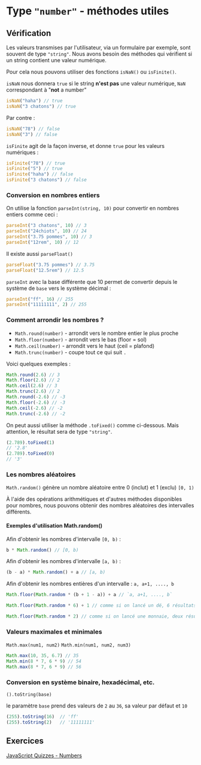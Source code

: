 

# Type <code>"number"</code> - méthodes utiles

## Vérification

Les valeurs transmises par l'utilisateur, via un formulaire par exemple, sont souvent de type `"string"`. 
Nous avons besoin des méthodes qui vérifient si un string contient une valeur numérique.

Pour cela nous pouvons utiliser des fonctions `isNaN()` ou `isFinite()`. 

`isNaN` nous donnera `true` si le string **n'est pas** une valeur numérique, `NaN` correspondant à "**not** a number"

```javascript
isNaN("haha") // true
isNaN("3 chatons") // true
```

Par contre :

```javascript
isNaN("78") // false
isNaN("3") // false
```

`isFinite` agit de la façon inverse, et donne `true` pour les valeurs numériques :

```javascript
isFinite("78") // true
isFinite("5") // true
isFinite("haha") // false
isFinite("3 chatons") // false
```

### Conversion en nombres entiers

On utilise la fonction `parseInt(string, 10)` pour convertir en nombres entiers comme ceci :

```javascript
parseInt("3 chatons", 10) // 3
parseInt("24chiots", 10) // 24
parseInt("3.75 pommes", 10) // 3
parseInt("12rem", 10) // 12
```

Il existe aussi `parseFloat()`

```javascript
parseFloat("3.75 pommes") // 3.75
parseFloat("12.5rem") // 12.5
```

`parseInt` avec la base différente que 10 permet de convertir depuis le système de `base` vers le système décimal :

```javascript
parseInt("ff", 16) // 255
parseInt("11111111", 2) // 255
```

### Comment arrondir les nombres ?

- `Math.round(number)` - arrondit vers le nombre entier le plus proche
- `Math.floor(number)` - arrondit vers le bas (floor = sol)
- `Math.ceil(number)` - arrondit vers le haut (ceil = plafond)
- `Math.trunc(number)` - coupe tout ce qui suit `.`

Voici quelques exemples :

```javascript
Math.round(2.6) // 3
Math.floor(2.6) // 2
Math.ceil(2.6) // 3
Math.trunc(2.6) // 2
Math.round(-2.6) // -3
Math.floor(-2.6) // -3
Math.ceil(-2.6) // -2
Math.trunc(-2.6) // -2
```

On peut aussi utiliser la méthode `.toFixed()` comme ci-dessous. Mais attention, le résultat sera de type `"string"`.

```javascript
(2.789).toFixed(1)
// '2.8'
(2.789).toFixed(0) 
// '3'
```

### Les nombres aléatoires

`Math.random()` génère un nombre aléatoire entre 0 (inclut) et 1 (exclu) `[0, 1)`

À l'aide des opérations arithmétiques et d'autres méthodes disponibles pour nombres, nous pouvons obtenir des nombres aléatoires des intervalles différents.

#### Exemples d'utilisation Math.random()


Afin d'obtenir les nombres d'intervalle `[0, b)` :

```javascript
b * Math.random() // [0, b)
```

Afin d'obtenir les nombres d'intervalle `[a, b)` :

```javascript
(b - a) * Math.random() + a // [a, b)
```

Afin d'obtenir les nombres entières d'un intervalle : `a, a+1, ...., b`

```javascript
Math.floor(Math.random * (b + 1 - a)) + a // `a, a+1, ...., b`
```

```javascript
Math.floor(Math.random * 6) + 1 // comme si on lancé un dé, 6 résultats possible : 1, 2, 3, 4, 5 ou 6
```

```javascript
Math.floor(Math.random * 2) // comme si on lancé une monnaie, deux résultats possible : 0 ou 1
```

### Valeurs maximales et minimales

`Math.max(num1, num2)`
`Math.min(num1, num2, num3)`

```javascript
Math.max(10, 35, 6.7) // 35
Math.min(8 * 7, 6 * 9) // 54
Math.max(8 * 7, 6 * 9) // 56
```

### Conversion en système binaire, hexadécimal, etc.

`().toString(base)`

le paramètre `base` prend des valeurs de `2` au `36`, sa valeur par défaut et `10`

```javascript
(255).toString(16)  // 'ff'
(255).toString(2)   // '11111111'
```

## Exercices

[JavaScript Quizzes - Numbers](https://javascript-quizzes.netlify.app/numbers)
